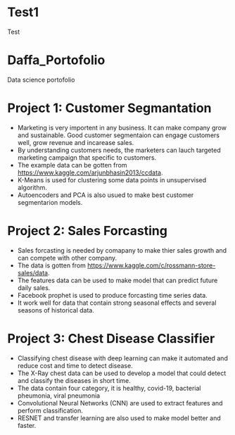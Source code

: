 # Test1
Test
# Daffa_Portofolio
Data science portofolio
# Project 1: Customer Segmantation
* Marketing is very importent in any business. It can make company grow and sustainable. Good customer segmentaion can engage customers well, grow revenue and incarease sales.
* By understanding customers needs, the marketers can lauch targeted marketing campaign that specific to customers.
* The example data can be gotten from https://www.kaggle.com/arjunbhasin2013/ccdata. 
* K-Means is used for clustering some data points in unsupervised algorithm.
* Autoencoders and PCA is also usued to make best customer segmentarion models.
# Project 2: Sales Forcasting
* Sales forcasting is needed by comapany to make thier sales growth and can compete with other company.
* The data is gotten from https://www.kaggle.com/c/rossmann-store-sales/data.
* The features data can be used to make model that can predict future daily sales.
* Facebook prophet is used to produce forcasting time series data.
* It work well for data that contain strong seasonal effects and several seasons of historical data.
# Project 3: Chest Disease Classifier
* Classifying chest disease with deep learning can make it automated and reduce cost and time to detect disease.
* The X-Ray chest data can be used to develop a model that could detect and classify the diseases in short time.
* The data contain four category, it is healthy, covid-19, bacterial pheumonia, viral pneumonia
* Convolutional Neural Networks (CNN) are used to extract features and perform classification.
* RESNET and transfer learning are also used to make model better and faster.
